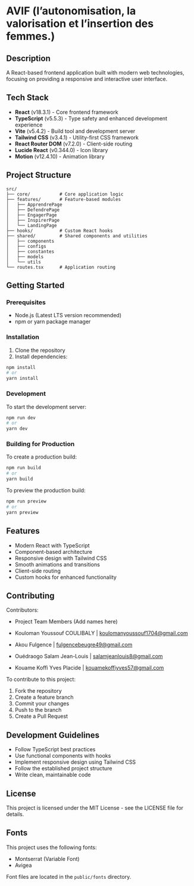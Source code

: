 # AVIF (l’autonomisation, la valorisation et l’insertion des femmes.)

## Description

A React-based frontend application built with modern web technologies, focusing on providing a responsive and interactive user interface.

## Tech Stack

- **React** (v18.3.1) - Core frontend framework
- **TypeScript** (v5.5.3) - Type safety and enhanced development experience
- **Vite** (v5.4.2) - Build tool and development server
- **Tailwind CSS** (v3.4.1) - Utility-first CSS framework
- **React Router DOM** (v7.2.0) - Client-side routing
- **Lucide React** (v0.344.0) - Icon library
- **Motion** (v12.4.10) - Animation library

## Project Structure

```
src/
├── core/           # Core application logic
├── features/       # Feature-based modules
│   ├── ApprendrePage
│   ├── DefendrePage
│   ├── EngagerPage
│   ├── InspirerPage
│   └── LandingPage
├── hooks/          # Custom React hooks
├── shared/         # Shared components and utilities
│   ├── components
│   ├── configs
│   ├── constantes
│   ├── models
│   └── utils
└── routes.tsx      # Application routing
```

## Getting Started

### Prerequisites

- Node.js (Latest LTS version recommended)
- npm or yarn package manager

### Installation

1. Clone the repository
2. Install dependencies:

```bash
npm install
# or
yarn install
```

### Development

To start the development server:

```bash
npm run dev
# or
yarn dev
```

### Building for Production

To create a production build:

```bash
npm run build
# or
yarn build
```

To preview the production build:

```bash
npm run preview
# or
yarn preview
```

## Features

- Modern React with TypeScript
- Component-based architecture
- Responsive design with Tailwind CSS
- Smooth animations and transitions
- Client-side routing
- Custom hooks for enhanced functionality

## Contributing

Contributors:

- Project Team Members (Add names here)

- Kouloman Youssouf COULIBALY | koulomanyoussouf1704@gmail.com
- Akou Fulgence | fulgencebeugre49@gmail.com
- Ouédraogo Salam Jean-Louis | salamjeanlouis8@gmail.com
- Kouame Koffi Yves Placide | kouamekoffiyves57@gmail.com

To contribute to this project:

1. Fork the repository
2. Create a feature branch
3. Commit your changes
4. Push to the branch
5. Create a Pull Request

## Development Guidelines

- Follow TypeScript best practices
- Use functional components with hooks
- Implement responsive design using Tailwind CSS
- Follow the established project structure
- Write clean, maintainable code

## License

This project is licensed under the MIT License - see the LICENSE file for details.

## Fonts

This project uses the following fonts:

- Montserrat (Variable Font)
- Avigea

Font files are located in the `public/fonts` directory.
